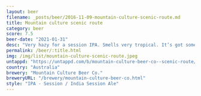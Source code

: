 ```yaml
---
layout: beer
filename: _posts/beer/2016-11-09-mountain-culture-scenic-route.md
title: Mountain culture scenic route
category: beer
score: 7.5
beer-date: "2021-01-31"
desc: "Very hazy for a session IPA. Smells very tropical. It’s got some juicy flavours but also a little harshness in the finish which does diminish towards the end of the glass"
permalink: /beer/:title.html
img: /img/list/mountain-culture-scenic-route.jpeg
untappd: "https://untappd.com/b/mountain-culture-beer-co--scenic-route/3852927"
country: "Australia"
brewery: "Mountain Culture Beer Co."
breweryURL: "/brewery/mountain-culture-beer-co.html"
style: "IPA - Session / India Session Ale"
---
```

